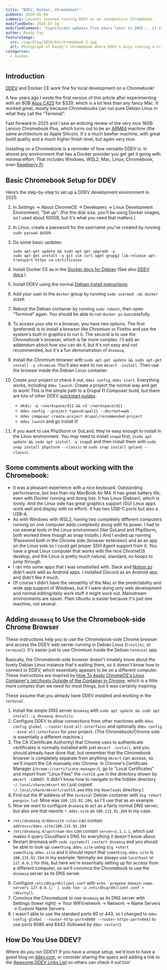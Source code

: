 ```yaml
---
title: "DDEV, Docker, Chromebook!"
pubDate: 2020-05-04
summary: Lessons learned running DDEV on an inexpensive Chromebook.
modifiedDate: 2025-07-16
modifiedComment: "Significant updates five years later in 2025... it still works! Chromebook is still a little confused about what it is, but it works as a fine Linux development environment."
author: Randy Fay
featureImage:
  src: /img/blog/2020/04/chromebook-3.jpg
  alt: Photograph of Randy’s Chromebook where DDEV’s busy running a triumphant Composer install.
categories:
  - Guides
---
```


## Introduction

[DDEV](https://github.com/ddev/ddev) and Docker CE work fine for local development on a Chromebook!

A few years ago I wrote the first version of this article after experimenting with an 8GB [Asus C425](https://www.asus.com/us/Laptops/ASUS-Chromebook-14-C425TA/) for $329, which is a lot less than any fancy Mac. It worked great, mostly because Chromebooks can run pure Debian Linux in what they call the “Terminal”.

Fast forward to 2025 and I saw an enticing review of the very nice 16GB Lenovo Chromebook Plus, which turns out to be an [ARM64](arm64-apple-silicon-m1-ddev-local-what-does-it-all-mean.md) machine (the same architecture as Apple Silicon). It's a much beefier machine, with great build quality and a much higher finish level, but again very nice.

Installing on a Chromebook is a reminder of how versatile DDEV is. In almost any environment that has a Docker provider you get get it going with minimal effort. That includes Windows, WSL2, Mac, Linux, Chromebook, even [Raspberry Pi](watch-ddev-local-on-arm64-raspberry-pi.md).

## Basic Chromebook Setup for DDEV

Here’s the step-by-step to set up a DDEV development environment in 2025:

1. In _Settings_ → About ChromeOS → Developers → Linux Development Environment, “Set up". (For the disk size, you'll be using Docker images, so I used about 100GB, but it's what you need that matters.)
2. In Linux, create a password for the username you’ve created by running `sudo passwd $USER`.
3. Do some basic updates:

   ```shell
   sudo apt-get update && sudo apt-get upgrade -y
   sudo apt-get install -y git vim curl wget gnupg2 lsb-release apt-transport-https ca-certificates
   ```

4. Install Docker CE as in the [Docker docs for Debian](https://docs.docker.com/install/linux/docker-ce/debian/) (See also [DDEV docs](https://ddev.readthedocs.io/en/stable/users/install/docker-installation/#docker-installation-linux).)
5. Install DDEV using the normal [Debian install instructions](https://ddev.readthedocs.io/en/stable/users/install/ddev-installation/#debianubuntu).
6. Add your user to the `docker` group by running `sudo usermod -aG docker $USER`.
7. Reboot the Debian container by running `sudo reboot`, then open “Terminal” again. You should be able to run `docker ps` successfully.
8. To access your site in a browser, you have two options. The first (preferred) is to install a browser like Chromium or Firefox and use the system's built-in graphics to run it. The second is to use the Chromebook's browser, which is far more complex. I'll add an addendum about how you can do it, but it's not easy and not recommended, but it's a fun demonstration of `dnsmasq`.
9. Install the Chromium browser with `sudo apt-get update && sudo apt-get install -y chromium`. You’ll also want to run `mkcert -install`. Then use the browser inside the Debian Linux container.
10. Create your project or check it out, `ddev config`, `ddev start`. Everything works, including `ddev launch`. Create a project the normal way and get to work! This is the simple path to a Drupal 11 Composer build, but there are lots of other DDEV [quickstart guides](https://ddev.readthedocs.io/en/stable/users/quickstart/).
    - `mkdir -p ~/workspace/d11 && cd ~/workspace/d11`
    - `ddev config --project-type=drupal11 --docroot=web`
    - `ddev composer create-project drupal/recommended-project`
    - `ddev launch` and go install it!

11. If you want to use PhpStorm or GoLand, they're easy enough to install in the Linux environment. You may need to install `snapd` first, (`sudo apt update && sudo apt install -y snapd`) and then install them with `sudo snap install phpstorm --classic` or `sudo snap install goland --classic`.

## Some comments about working with the Chromebook:

- It was a pleasant experience with a nice keyboard. Outstanding performance, but less than my MacBook Air M4. It has great battery life, even with Docker running and doing lots. It has Linux (Debian), which is lovely. And the Linux side has great graphics support (GUI Linux apps work well and display with no effort). It has two USB-C ports but also a USB-A.
- As with Windows with WSL2, having two completely different computers running on one computer adds complexity along with its power. I had to run several tools in the Linux environment (like GoLand and PhpStorm, both worked there though as snap installs.) And I ended up running 1Password _both_ in the Chrome side (browser extension) and as an app on the Linux side so I could get proper SSH Agent support from it. You have a great Linux computer that works with the nice ChromeOS desktop, and the Linux is pretty much natural, standard, no hoops to jump through.
- I ran into some apps that I was unsatisfied with. Slack and [Notion.so](http://notion.so) didn’t work well as Android apps. I installed Discord as an Android app, and didn't like it much.
- Of course I didn’t have the versatility of the Mac or the predictability and wide app support of Windows, but if I were doing only web development and normal editing/daily work stuff it might work out. Mainstream environments are easier. Plain Ubuntu is easier because it's just one machine, not several.

## Adding `dnsmasq` to Use the Chromebook-side Chrome Browser

These instructions help you to use the Chromebook-side Chrome browser and access the DDEV web server running in Debian Linux (`Crostini`, or `terminal`). It's easier just to use Chromium inside the Debian `terminal` app.

Basically, the Chromebook-side browser doesn't innately know about the lovely Debian Linux instance that's waiting there, so it doesn't know how to connect to DDEV, which essentially appears to be on a different computer. These instructions are inspired by [How To Apply ChromeOS's Linux Container's /etc/hosts Outside of the Container in Chrome](https://chrisbeley.com/software-engineering/how-to-apply-chromeos's-linux-container's-etchosts-outside-of-the-container-in-chrome), which is a little more complex than we need for most things, but it was certainly inspiring.

These assume that you already have DDEV installed and working in the `terminal`.

1. Install the simple DNS server `dnsmasq` with `sudo apt update && sudo apt install -y dnsmasq dnsutils`.
2. Configure DDEV to allow connections from other machines with `ddev config global --router-bind-all-interfaces` and optionally `ddev config --bind-all-interfaces` for your project. (The Chromebook/Chrome side is essentially a different machine.)
3. The CA (Certificate Authority) that Chrome uses to authenticate certificates is normally installed with just `mkcert -install`, and you should already have done that, but remember that the Chromebook browser is completely separate from anything `mkcert` can access, so we'll import the CA manually into Chrome. In Chrome's Certificate Manager (`chrome://certificate-manager/`), go to "Local Certificates" and import from "Linux Files" the `rootCA.pem` in the directory shown by `mkcert -CAROOT`. (I didn't know how to navigate to the hidden directory `~/.local/share/mkcert` so I just copied `~/.local/share/mkcert/rootCA.pem` into my `Downloads` directory.)
4. Find out the IP address of the `terminal` Debian container with `dig +short penguin.lxd`. Mine was `100.115.92.204`, so I'll use that as an example.
5. Now we want to configure `dnsmasq` to act as a fairly normal DNS server, but also one that reports `*.ddev.site` as `100.115.92.204` in my case.

- `/etc/dnsmasq.d/ddevsite-rules` can contain `address=/ddev.site/100.115.92.204`
- `/etc/dnsmasq.d/upstream-dns` can contain `server=1.1.1.1`, which just makes it query Cloudflare's DNS for everything it doesn't know about.
- Restart dnsmasq with `sudo systemctl restart dnsmasq` and you should be able to look up `something.ddev.site` using `dig +short something.ddev.site` and it should report that `something.ddev.site` is `100.115.92.204` in my example. Normally we always use `localhost` or `127.0.0.1` for this, but here we're essentially setting up for access from a different computer, so we'll convince the Chromebook to use the `dnsmasq` server as its DNS server.

6. Configure `/etc/dhcp/dhclient.conf` with `echo 'prepend domain-name-servers 127.0.0.1;' | sudo tee -a /etc/dhcp/dhclient.conf > /dev/null`.
7. Convince the Chromebook to use `dnsmasq` as its DNS server with Settings (lower right) → Your WIFI/network → Network → Name Servers → Custom Name Servers
8. I wasn't able to use the standard ports 80 or 443, so I changed to `ddev config global --router-http-port=8080 --router-https-port=8443` to use ports 8080 and 8443 (followed by `ddev restart`)

## How Do You Use DDEV?

Where do _you_ run DDEV? If you have a unique setup, we'd love to have a guest blog on [ddev.com](/), or consider sharing the specs and adding a link to the [Awesome DDEV Links List](https://github.com/ddev/awesome-ddev) so others can check it out too!
